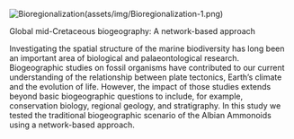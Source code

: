 ![Bioregionalization](assets/img/Bioregionalization-1.png)(assets/img/Bioregionalization-1.png)

Global mid-Cretaceous biogeography: A network-based approach

Investigating the spatial structure of the marine biodiversity has long been an important area of biological and palaeontological research.  Biogeographic studies on fossil organisms have contributed to our current understanding of the relationship between plate tectonics, Earth’s climate and the evolution of life. However, the impact of those studies extends beyond basic biogeographic questions to include, for example, conservation biology, regional geology, and stratigraphy. In this study we tested the traditional biogeographic scenario of the Albian Ammonoids using a network-based approach.


